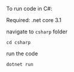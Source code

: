 To run code in C#:

Required: .net core 3.1

navigate to `csharp` folder

```
cd csharp
```

run the code

```
dotnet run
```